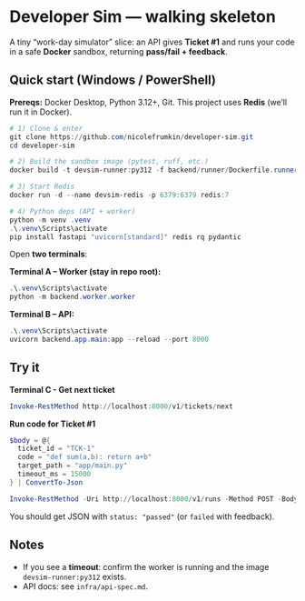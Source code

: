 # Developer Sim — walking skeleton

A tiny “work-day simulator” slice: an API gives **Ticket #1** and runs your code in a safe **Docker** sandbox, returning **pass/fail + feedback**.

## Quick start (Windows / PowerShell)

**Prereqs:** Docker Desktop, Python 3.12+, Git.
This project uses **Redis** (we’ll run it in Docker).

```powershell
# 1) Clone & enter
git clone https://github.com/nicolefrumkin/developer-sim.git
cd developer-sim

# 2) Build the sandbox image (pytest, ruff, etc.)
docker build -t devsim-runner:py312 -f backend/runner/Dockerfile.runner .

# 3) Start Redis
docker run -d --name devsim-redis -p 6379:6379 redis:7

# 4) Python deps (API + worker)
python -m venv .venv
.\.venv\Scripts\activate
pip install fastapi "uvicorn[standard]" redis rq pydantic
```

Open **two terminals**:

**Terminal A – Worker (stay in repo root):**

```powershell
.\.venv\Scripts\activate
python -m backend.worker.worker
```

**Terminal B – API:**

```powershell
.\.venv\Scripts\activate
uvicorn backend.app.main:app --reload --port 8000
```

## Try it

**Terminal C - Get next ticket**

```powershell
Invoke-RestMethod http://localhost:8000/v1/tickets/next
```

**Run code for Ticket #1**

```powershell
$body = @{
  ticket_id = "TCK-1"
  code = "def sum(a,b): return a+b"
  target_path = "app/main.py"
  timeout_ms = 15000
} | ConvertTo-Json

Invoke-RestMethod -Uri http://localhost:8000/v1/runs -Method POST -Body $body -ContentType "application/json"
```

You should get JSON with `status: "passed"` (or `failed` with feedback).

## Notes

* If you see a **timeout**: confirm the worker is running and the image `devsim-runner:py312` exists.
* API docs: see `infra/api-spec.md`.

